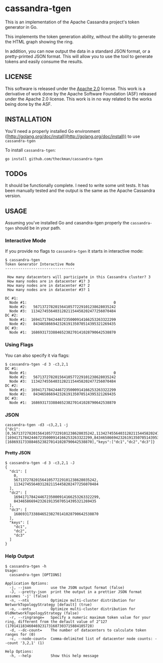 cassandra-tgen
==============
This is an implementation of the Apache Cassandra project's token generator in Go.

This implements the token generation ability, without the ability to generate the HTML graph showing the ring.

In addition, you can now output the data in a standard JSON format, or a pretty-printed JSON format. This will allow
you to use the tool to generate tokens and easily consume the results.

LICENSE
-------
This software is released under the [Apache 2.0](https://tldrlegal.com/license/apache-license-2.0-(apache-2.0)) license.
This work is a derivative of work done by the Apache Software Foundation (ASF) released under the Apache 2.0 license.
This work is in no way related to the works being done by the ASF.

INSTALLATION
------------
You'll need a properly installed Go environment ([http://golang.org/doc/install](http://golang.org/doc/install)) to use
`cassandra-tgen`

To install `cassandra-tgen`:

```
go install github.com/theckman/cassandra-tgen
```

TODOs
-----
It should be functionally complete. I need to write some unit tests. It has been manually tested and the output is the
same as the Apache Cassandra version.

USAGE
-----
Assuming you've installed Go and casandra-tgen properly the `cassandra-tgen` should be in your path.

### Interactive Mode
If you provide no flags to `cassandra-tgen` it starts in interactive mode:

```
$ cassandra-tgen
Token Generator Interactive Mode
--------------------------------

 How many datacenters will participate in this Cassandra cluster? 3
 How many nodes are in datacenter #1? 3
 How many nodes are in datacenter #2? 2
 How many nodes are in datacenter #3? 1

DC #1:
  Node #1:                                        0
  Node #2:   56713727820156410577229101238628035242
  Node #3:  113427455640312821154458202477256070484
DC #2:
  Node #1:  169417178424467235000914166253263322299
  Node #2:   84346586694232619135070514395321269435
DC #3:
  Node #1:  168693173388465238270141028790642538870
```

### Using Flags
You can also specify it via flags:

```
$ cassandra-tgen -d 3 -c3,2,1
DC #1:
  Node #1:                                        0
  Node #2:   56713727820156410577229101238628035242
  Node #3:  113427455640312821154458202477256070484
DC #2:
  Node #1:  169417178424467235000914166253263322299
  Node #2:   84346586694232619135070514395321269435
DC #3:
  Node #1:  168693173388465238270141028790642538870
```

### JSON

```
cassandra-tgen -d3 -c3,2,1 -j
{"dc1":[0,56713727820156410577229101238628035242,113427455640312821154458202477256070484],"dc2":[169417178424467235000914166253263322299,84346586694232619135070514395321269435],"dc3":[168693173388465238270141028790642538870],"keys":["dc1","dc2","dc3"]}
```

#### Pretty JSON
```
$ cassandra-tgen -d 3 -c3,2,1 -J
{
  "dc1": [
    0,
    56713727820156410577229101238628035242,
    113427455640312821154458202477256070484
  ],
  "dc2": [
    169417178424467235000914166253263322299,
    84346586694232619135070514395321269435
  ],
  "dc3": [
    168693173388465238270141028790642538870
  ],
  "keys": [
    "dc1",
    "dc2",
    "dc3"
  ]
}
```

### Help Output
```
$ cassandra-tgen -h
Usage:
  cassandra-tgen [OPTIONS]

Application Options:
  -j, --json         use the JSON output format (false)
  -J, --pretty-json  print the output in a prettier JSON format assumes '-j' (false)
  -n, --nts          Optimize multi-cluster distribution for NetworkTopologyStrategy [default] (true)
  -o, --onts         Optimize multi-cluster distribution for OldNetworkTopologyStrategy (false)
  -r, --ringrange=   Specify a numeric maximum token value for your ring, different from the default value of 2^127 (170141183460469231731687303715884105728)
  -d, --dc-count=    The number of datacenters to calculate token ranges for (0)
  -c, --node-count=  Comma-delimited list of datacenter node counts: --count '3,2,1' (1)

Help Options:
  -h, --help         Show this help message
```